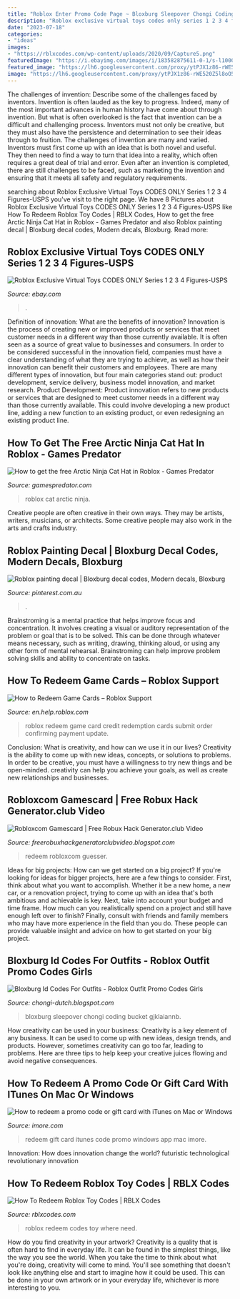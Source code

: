 ```yaml
---
title: "Roblox Enter Promo Code Page ~ Bloxburg Sleepover Chongi Coding Bucket Gjklaiannb"
description: "Roblox exclusive virtual toys codes only series 1 2 3 4 figures-usps"
date: "2023-07-18"
categories:
- "ideas"
images:
- "https://rblxcodes.com/wp-content/uploads/2020/09/Capture5.png"
featuredImage: "https://i.ebayimg.com/images/i/183582875611-0-1/s-l1000.jpg"
featured_image: "https://lh6.googleusercontent.com/proxy/ytPJX1z86-rWE520Z5l8oO5hgoao4lQxfjuBWM9-W5pZhz62T8aD1jnmnR1GEedyH0ET_uuoB95VTC4TUCjtz49ybr69nsIY=w1200-h630-pd"
image: "https://lh6.googleusercontent.com/proxy/ytPJX1z86-rWE520Z5l8oO5hgoao4lQxfjuBWM9-W5pZhz62T8aD1jnmnR1GEedyH0ET_uuoB95VTC4TUCjtz49ybr69nsIY=w1200-h630-pd"
---
```



The challenges of invention: Describe some of the challenges faced by inventors.
Invention is often lauded as the key to progress. Indeed, many of the most important advances in human history have come about through invention. But what is often overlooked is the fact that invention can be a difficult and challenging process. Inventors must not only be creative, but they must also have the persistence and determination to see their ideas through to fruition.
The challenges of invention are many and varied. Inventors must first come up with an idea that is both novel and useful. They then need to find a way to turn that idea into a reality, which often requires a great deal of trial and error. Even after an invention is completed, there are still challenges to be faced, such as marketing the invention and ensuring that it meets all safety and regulatory requirements.

	

		
searching about Roblox Exclusive Virtual Toys CODES ONLY Series 1 2 3 4 Figures-USPS you've visit to the right page. We have 8 Pictures about Roblox Exclusive Virtual Toys CODES ONLY Series 1 2 3 4 Figures-USPS like How To Redeem Roblox Toy Codes | RBLX Codes, How to get the free Arctic Ninja Cat Hat in Roblox - Games Predator and also Roblox painting decal | Bloxburg decal codes, Modern decals, Bloxburg. Read more:
		
    
## Roblox Exclusive Virtual Toys CODES ONLY Series 1 2 3 4 Figures-USPS

<img loading=lazy src="https://i.ebayimg.com/images/i/183582875611-0-1/s-l1000.jpg" onerror="this.onerror=null;this.src='https://tse3.mm.bing.net/th?id=OIP.Dt021qVOdGDpeGvUGmAbUgHaHa&amp;pid=15.1';" alt="Roblox Exclusive Virtual Toys CODES ONLY Series 1 2 3 4 Figures-USPS">

_Source: ebay.com_

>. 

	

Definition of innovation: What are the benefits of innovation?
Innovation is the process of creating new or improved products or services that meet customer needs in a different way than those currently available. It is often seen as a source of great value to businesses and consumers. In order to be considered successful in the innovation field, companies must have a clear understanding of what they are trying to achieve, as well as how their innovation can benefit their customers and employees. There are many different types of innovation, but four main categories stand out: product development, service delivery, business model innovation, and market research. Product Development: Product innovation refers to new products or services that are designed to meet customer needs in a different way than those currently available. This could involve developing a new product line, adding a new function to an existing product, or even redesigning an existing product line.

    
## How To Get The Free Arctic Ninja Cat Hat In Roblox - Games Predator

<img loading=lazy src="https://gamespredator.com/wp-content/uploads/2021/02/roblox-arctic-ninja-cat-3-1-768x432.jpg" onerror="this.onerror=null;this.src='https://tse2.mm.bing.net/th?id=OIP.0w_sDYxLqYpUA1lr7CXEQgHaEK&amp;pid=15.1';" alt="How to get the free Arctic Ninja Cat Hat in Roblox - Games Predator">

_Source: gamespredator.com_

>roblox cat arctic ninja. 

	

Creative people are often creative in their own ways. They may be artists, writers, musicians, or architects. Some creative people may also work in the arts and crafts industry.

    
## Roblox Painting Decal | Bloxburg Decal Codes, Modern Decals, Bloxburg

<img loading=lazy src="https://i.pinimg.com/736x/42/d2/55/42d25541282578aedcb027c8a6c4b518.jpg" onerror="this.onerror=null;this.src='https://tse3.mm.bing.net/th?id=OIP.lfp5x18Cetc_pJRDEJwGUwHaHb&amp;pid=15.1';" alt="Roblox painting decal | Bloxburg decal codes, Modern decals, Bloxburg">

_Source: pinterest.com.au_

>. 

	

Brainstroming is a mental practice that helps improve focus and concentration. It involves creating a visual or auditory representation of the problem or goal that is to be solved. This can be done through whatever means necessary, such as writing, drawing, thinking aloud, or using any other form of mental rehearsal. Brainstroming can help improve problem solving skills and ability to concentrate on tasks.

    
## How To Redeem Game Cards – Roblox Support

<img loading=lazy src="https://en.help.roblox.com/hc/article_attachments/360002678563/Game_Card_redemption_Submit_Order.png" onerror="this.onerror=null;this.src='https://tse4.mm.bing.net/th?id=OIP.c73k1lgVvkTGKv4QOnq7LwHaHY&amp;pid=15.1';" alt="How to Redeem Game Cards – Roblox Support">

_Source: en.help.roblox.com_

>roblox redeem game card credit redemption cards submit order confirming payment update. 

	

Conclusion: What is creativity, and how can we use it in our lives?
Creativity is the ability to come up with new ideas, concepts, or solutions to problems. In order to be creative, you must have a willingness to try new things and be open-minded. creativity can help you achieve your goals, as well as create new relationships and businesses.

    
## Robloxcom Gamescard | Free Robux Hack Generator.club Video

<img loading=lazy src="https://lh6.googleusercontent.com/proxy/ytPJX1z86-rWE520Z5l8oO5hgoao4lQxfjuBWM9-W5pZhz62T8aD1jnmnR1GEedyH0ET_uuoB95VTC4TUCjtz49ybr69nsIY=w1200-h630-pd" onerror="this.onerror=null;this.src='https://tse4.mm.bing.net/th?id=OIP.HzYs7P-DxOeqPqxSFrJYzgHaD4&amp;pid=15.1';" alt="Robloxcom Gamescard | Free Robux Hack Generator.club Video">

_Source: freerobuxhackgeneratorclubvideo.blogspot.com_

>redeem robloxcom guesser. 

	

Ideas for big projects: How can we get started on a big project?
If you're looking for ideas for bigger projects, here are a few things to consider. First, think about what you want to accomplish. Whether it be a new home, a new car, or a renovation project, trying to come up with an idea that's both ambitious and achievable is key. Next, take into account your budget and time frame. How much can you realistically spend on a project and still have enough left over to finish? Finally, consult with friends and family members who may have more experience in the field than you do. These people can provide valuable insight and advice on how to get started on your big project.

    
## Bloxburg Id Codes For Outfits - Roblox Outfit Promo Codes Girls

<img loading=lazy src="https://i.pinimg.com/236x/10/b1/96/10b1960391014c8e9ba1286d4d0df5b9.jpg" onerror="this.onerror=null;this.src='https://tse3.mm.bing.net/th?id=OIP.SKWXgoDkHKSHQVp5IJcgTQAAAA&amp;pid=15.1';" alt="Bloxburg Id Codes For Outfits - Roblox Outfit Promo Codes Girls">

_Source: chongi-dutch.blogspot.com_

>bloxburg sleepover chongi coding bucket gjklaiannb. 

	

How creativity can be used in your business:
Creativity is a key element of any business. It can be used to come up with new ideas, design trends, and products. However, sometimes creativity can go too far, leading to problems. Here are three tips to help keep your creative juices flowing and avoid negative consequences.

    
## How To Redeem A Promo Code Or Gift Card With ITunes On Mac Or Windows

<img loading=lazy src="https://www.imore.com/sites/imore.com/files/styles/larger/public/field/image/2014/05/itunes_store_redeem_gift_card_howto2.jpg?itok=sF8tNJVA" onerror="this.onerror=null;this.src='https://tse3.mm.bing.net/th?id=OIP.Pu2N2I4LFOmU7xYLygvMtQHaGL&amp;pid=15.1';" alt="How to redeem a promo code or gift card with iTunes on Mac or Windows">

_Source: imore.com_

>redeem gift card itunes code promo windows app mac imore. 

	

Innovation: How does innovation change the world?
futuristic 
technological 
revolutionary
innovation

    
## How To Redeem Roblox Toy Codes | RBLX Codes

<img loading=lazy src="https://rblxcodes.com/wp-content/uploads/2020/09/Capture5.png" onerror="this.onerror=null;this.src='https://tse2.mm.bing.net/th?id=OIP.8uN8jNLMGiH3yiJ4bHFDkgHaEl&amp;pid=15.1';" alt="How To Redeem Roblox Toy Codes | RBLX Codes">

_Source: rblxcodes.com_

>roblox redeem codes toy where need. 

	

How do you find creativity in your artwork?
Creativity is a quality that is often hard to find in everyday life. It can be found in the simplest things, like the way you see the world. When you take the time to think about what you're doing, creativity will come to mind. You'll see something that doesn't look like anything else and start to imagine how it could be used. This can be done in your own artwork or in your everyday life, whichever is more interesting to you.

